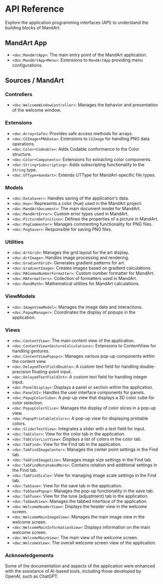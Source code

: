 # API Reference

Explore the application programming interfaces (API) to understand the building blocks of MandArt.

## MandArt App

- `<doc:MandArtApp>`: The main entry point of the MandArt application.
- `<doc:MandArtApp+Menu>`: Extensions to `MandArtApp` providing menu configurations.

## Sources / MandArt

### Controllers

- `<doc:WelcomeWindowController>`: Manages the behavior and presentation of the welcome window.

### Extensions

- `<doc:Array+Safe>`: Provides safe access methods for arrays.
- `<doc:CGImage+PNGData>`: Extensions to `CGImage` for handling PNG data operations.
- `<doc:Color+Codeable>`: Adds Codable conformance to the Color structure.
- `<doc:Color+Components>`: Extensions for extracting color components.
- `<doc:String+Subscripting>`: Adds subscripting functionality to the `String` type.
- `<doc:UTType+mandart>`: Extends UTType for MandArt-specific file types.

### Models

- `<doc:DataSaver>`: Handles saving of the application's data.
- `<doc:Hue>`: Represents a color (hue) used in the MandArt project.
- `<doc:MandArtDocument>`: The main document model for MandArt.
- `<doc:MandArtError>`: Custom error types used in MandArt.
- `<doc:PictureDefinition>`: Defines the properties of a picture in MandArt.
- `<doc:PngCommenter>`: Manages commenting functionality for PNG files.
- `<doc:PngSaver>`: Responsible for saving PNG files.

### Utilities 

- `<doc:ArtGrid>`: Manages the grid layout for the art display.
- `<doc:ArtImage>`: Handles image processing and rendering.
- `<doc:GradientGrid>`: Generates gradient patterns for art.
- `<doc:GradientImage>`: Creates images based on gradient calculations.
- `<doc:MACommaNumberFormatter>`: Custom number formatter for MandArt.
- `<doc:MAFormatters>`: Collection of formatters used in MandArt.
- `<doc:MandMath>`: Mathematical utilities for MandArt calculations.

### ViewModels

- `<doc:ImageViewModel>`: Manages the image data and interactions.
- `<doc:PopupManager>`: Coordinates the display of popups in the application.

### Views

- `<doc:ContentView>`: The main content view of the application.
- `<doc:ContentView+GestureCalculations>`: Extensions to ContentView for handling gestures.
- `<doc:ContentViewPopups>`: Manages various pop-up components within the content view.
- `<doc:DelayedTextFieldDouble>`: A custom text field for handling double-precision floating-point input.
- `<doc:DelayedTextFieldInt>`: A custom text field for handling integer input.
- `<doc:PanelDisplay>`: Displays a panel or section within the application.
- `<doc:PanelUI>`: Handles the user interface components for panels.
- `<doc:PopupColorCube>`: A pop-up view that displays a 3D color cube for color selection.
- `<doc:PopupColorSlice>`: Manages the display of color slices in a pop-up view.
- `<doc:PopupPrintableColors>`: A pop-up view for displaying printable colors.
- `<doc:SliderTextView>`: Integrates a slider with a text field for input.
- `<doc:TabColor>`: View for the color tab in the application.
- `<doc:TabColorListView>`: Displays a list of colors in the color tab.
- `<doc:TabFind>`: View for the Find tab in the application.
- `<doc:TabFindImageCenter>`: Manages the center point settings in the Find tab.
- `<doc:TabFindImageSize>`: Manages image size settings in the Find tab.
- `<doc:TabFindRotateAndMore>`: Contains rotation and additional settings in the Find tab.
- `<doc:TabFindScale>`: View for managing image scale settings in the Find tab.
- `<doc:TabSave>`: View for the save tab in the application.
- `<doc:TabSavePopup>`: Manages the pop-up functionality in the save tab.
- `<doc:TabTune>`: View for the tune (adjustment) tab in the application.
- `<doc:TabbedView>`: Manages the tabbed interface of the application.
- `<doc:WelcomeHeaderView>`: Displays the header view in the welcome screen.
- `<doc:WelcomeMainImageView>`: Manages the main image view in the welcome screen.
- `<doc:WelcomeMainInformationView>`: Displays information on the main welcome screen.
- `<doc:WelcomeMainView>`: The main view of the welcome screen.
- `<doc:WelcomeView>`: The overall welcome screen view of the application.


### Acknowledgements

Some of the documentation and aspects of the application were enhanced with the assistance of AI-based tools, including those developed by OpenAI, such as ChatGPT.
